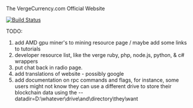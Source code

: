 The VergeCurrency.com Official Website

[![Build Status](https://travis-ci.org/vergecurrency/vergecurrency.com.svg?branch=master)](https://travis-ci.org/vergecurrency/vergecurrency.com)

TODO:
 
1. add AMD gpu miner's to mining resource page / maybe add some links to tutorials
2. developer resource list, like the verge ruby, php, node.js, python, & c# wrappers
3. put chat back in radio page.
4. add translations of website - possibly google
5. add documentation on rpc commands and flags, for instance, some users might not know they can use a different drive to store their blockchain data using the --datadir=D:\whatever\drive\and\directory\they\want
